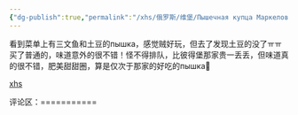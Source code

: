 ```yaml
---
{"dg-publish":true,"permalink":"/xhs/俄罗斯/维堡/Пышечная купца Маркелова｜维堡/","tags":["rednote","维堡"],"created":"2025-03-17T22:49:57.555+08:00","updated":"2025-03-20T22:46:14.382+08:00"}
---
```


 

看到菜单上有三文鱼和土豆的пышка，感觉贼好玩，但去了发现土豆的没了ㅠㅠ买了普通的，味道意外的很不错！怪不得排队，比彼得堡那家贵一丢丢，但味道真的很不错，肥美甜甜圈，算是仅次于那家的好吃的пышка🥺

[xhs](https://www.xiaohongshu.com/explore/6751f3a800000000060168c7?xsec_token=ABP6FhAkegOatYI1R8gmxZkt5RHnCaDNdFLeXxXXbP70Y=&xsec_source=pc_user)

评论区：===========

